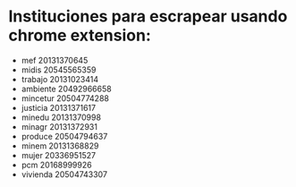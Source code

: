 # Instituciones para escrapear usando chrome extension:

* mef 20131370645
* midis 20545565359
* trabajo 20131023414
* ambiente 20492966658
* mincetur 20504774288
* justicia 20131371617
* minedu 20131370998
* minagr 20131372931
* produce 20504794637 
* minem 20131368829
* mujer 20336951527
* pcm 20168999926
* vivienda 20504743307